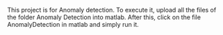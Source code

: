 This project is for Anomaly detection.
To execute it, upload all the files of the folder Anomaly Detection into matlab.
After this, click on the file AnomalyDetection in matlab and simply run it.
